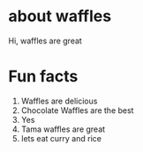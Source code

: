 # about waffles

Hi, waffles are great

# Fun facts
1. Waffles are delicious
2. Chocolate Waffles are the best 
3. Yes
4. Tama waffles are great
5. lets eat curry and rice